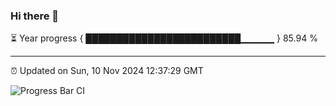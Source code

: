 ### Hi there 👋

⏳ Year progress { █████████████████████████▁▁▁▁▁ } 85.94 %

---

⏰ Updated on Sun, 10 Nov 2024 12:37:29 GMT

![Progress Bar CI](https://github.com/ZhaoGui/ZhaoGui/workflows/Progress%20Bar%20CI/badge.svg)
